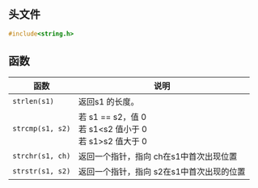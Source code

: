 <!--
 * @Description: 
 * @Version: 1.0
 * @Author: DaLao
 * @Email: dalao_li@163.com
 * @Date: 2021-11-27 20:45:27
 * @LastEditors: DaLao
 * @LastEditTime: 2022-01-09 21:35:42
-->

## 头文件

```c
#include<string.h>
```


## 函数

| 函数             | 说明                                                        |
| ---------------- | ----------------------------------------------------------- |
| `strlen(s1)`     | 返回s1 的长度。                                             |
| `strcmp(s1, s2)` | 若 s1 == s2，值 0<br>若 s1<s2 值小于 0<br>若 s1>s2 值大于 0 |
| `strchr(s1, ch)` | 返回一个指针，指向 ch在s1中首次出现位置                     |
| `strstr(s1, s2)` | 返回一个指针，指向 s2在s1中首次出现的位置                   |

